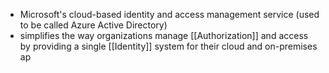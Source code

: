 - Microsoft's cloud-based identity and access management service (used to be called Azure Active Directory)
- simplifies the way organizations manage [[Authorization]] and access by providing a single [[Identity]] system for their cloud and on-premises ap